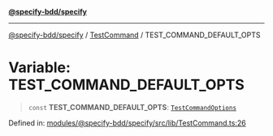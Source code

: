 [**@specify-bdd/specify**](../../README.md)

***

[@specify-bdd/specify](../../modules.md) / [TestCommand](../README.md) / TEST\_COMMAND\_DEFAULT\_OPTS

# Variable: TEST\_COMMAND\_DEFAULT\_OPTS

> `const` **TEST\_COMMAND\_DEFAULT\_OPTS**: [`TestCommandOptions`](../interfaces/TestCommandOptions.md)

Defined in: [modules/@specify-bdd/specify/src/lib/TestCommand.ts:26](https://github.com/specify-bdd/specify-core/blob/088ccad253a8897bc366dec613dbf080821f32a3/modules/@specify-bdd/specify/src/lib/TestCommand.ts#L26)
